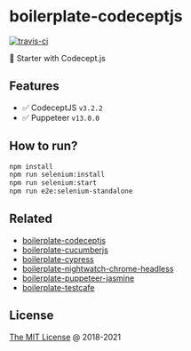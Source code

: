 # boilerplate-codeceptjs

[![travis-ci](https://img.shields.io/travis/piecioshka/boilerplate-codeceptjs.svg)](https://app.travis-ci.com/github/piecioshka/boilerplate-codeceptjs)

🍴 Starter with Codecept.js

## Features

* :white_check_mark: CodeceptJS `v3.2.2`
* :white_check_mark: Puppeteer `v13.0.0`

## How to run?

```bash
npm install
npm run selenium:install
npm run selenium:start
npm run e2e:selenium-standalone
```

## Related

* [boilerplate-codeceptjs](https://github.com/piecioshka/boilerplate-codeceptjs)
* [boilerplate-cucumberjs](https://github.com/piecioshka/boilerplate-cucumberjs)
* [boilerplate-cypress](https://github.com/piecioshka/boilerplate-cypress)
* [boilerplate-nightwatch-chrome-headless](https://github.com/piecioshka/boilerplate-nightwatch-chrome-headless)
* [boilerplate-puppeteer-jasmine](https://github.com/piecioshka/boilerplate-puppeteer-jasmine)
* [boilerplate-testcafe](https://github.com/piecioshka/boilerplate-testcafe)

## License

[The MIT License](https://piecioshka.mit-license.org) @ 2018-2021
